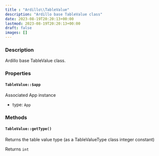 ```yaml
---
title : "Ardillo\\TableValue"
description: "Ardillo base TableValue class"
date: 2023-08-19T20:20:13+00:00
lastmod: 2023-08-19T20:20:13+00:00
draft: false
images: []
---
```

### Description

Ardillo base TableValue class.

### Properties

#### `TableValue::$app`

Associated App instance

 * type: `App`



### Methods

#### `TableValue::getType()`

Returns the table value type (as a TableValueType class integer constant)


Returns `int`



